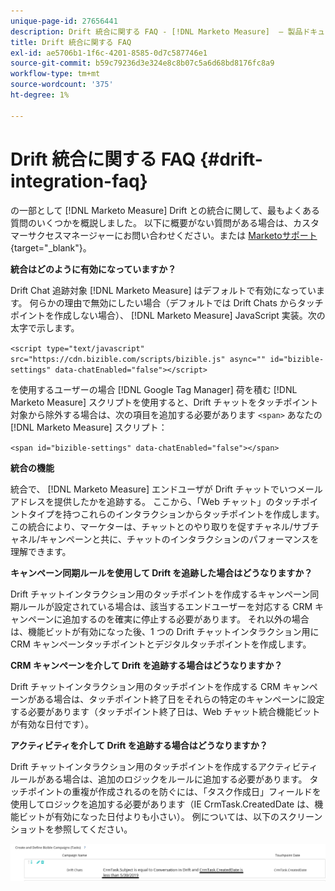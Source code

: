 ```yaml
---
unique-page-id: 27656441
description: Drift 統合に関する FAQ - [!DNL Marketo Measure]  — 製品ドキュメント
title: Drift 統合に関する FAQ
exl-id: ae5706b1-1f6c-4201-8585-0d7c587746e1
source-git-commit: b59c79236d3e324e8c8b07c5a6d68bd8176fc8a9
workflow-type: tm+mt
source-wordcount: '375'
ht-degree: 1%

---
```


# Drift 統合に関する FAQ {#drift-integration-faq}

の一部として [!DNL Marketo Measure] Drift との統合に関して、最もよくある質問のいくつかを概説しました。 以下に概要がない質問がある場合は、カスタマーサクセスマネージャーにお問い合わせください。または [Marketoサポート](https://nation.marketo.com/t5/support/ct-p/Support){target=&quot;_blank&quot;}。

**統合はどのように有効になっていますか？**

Drift Chat 追跡対象 [!DNL Marketo Measure] はデフォルトで有効になっています。 何らかの理由で無効にしたい場合（デフォルトでは Drift Chats からタッチポイントを作成しない場合）、 [!DNL Marketo Measure] JavaScript 実装。次の太字で示します。

`<script type="text/javascript" src="https://cdn.bizible.com/scripts/bizible.js" async="" id="bizible-settings" data-chatEnabled="false"></script>`

を使用するユーザーの場合 [!DNL Google Tag Manager] 荷を積む [!DNL Marketo Measure] スクリプトを使用すると、Drift チャットをタッチポイント対象から除外する場合は、次の項目を追加する必要があります `<span>` あなたの [!DNL Marketo Measure] スクリプト：

`<span id="bizible-settings" data-chatEnabled="false"></span>`

**統合の機能**

統合で、 [!DNL Marketo Measure] エンドユーザが Drift チャットでいつメールアドレスを提供したかを追跡する。 ここから、「Web チャット」のタッチポイントタイプを持つこれらのインタラクションからタッチポイントを作成します。 この統合により、マーケターは、チャットとのやり取りを促すチャネル/サブチャネル/キャンペーンと共に、チャットのインタラクションのパフォーマンスを理解できます。

**キャンペーン同期ルールを使用して Drift を追跡した場合はどうなりますか？**

Drift チャットインタラクション用のタッチポイントを作成するキャンペーン同期ルールが設定されている場合は、該当するエンドユーザーを対応する CRM キャンペーンに追加するのを確実に停止する必要があります。 それ以外の場合は、機能ビットが有効になった後、1 つの Drift チャットインタラクション用に CRM キャンペーンタッチポイントとデジタルタッチポイントを作成します。

**CRM キャンペーンを介して Drift を追跡する場合はどうなりますか？**

Drift チャットインタラクション用のタッチポイントを作成する CRM キャンペーンがある場合は、タッチポイント終了日をそれらの特定のキャンペーンに設定する必要があります（タッチポイント終了日は、Web チャット統合機能ビットが有効な日付です）。

**アクティビティを介して Drift を追跡する場合はどうなりますか？**

Drift チャットインタラクション用のタッチポイントを作成するアクティビティルールがある場合は、追加のロジックをルールに追加する必要があります。 タッチポイントの重複が作成されるのを防ぐには、「タスク作成日」フィールドを使用してロジックを追加する必要があります（IE CrmTask.CreatedDate は、機能ビットが有効になった日付よりも小さい）。 例については、以下のスクリーンショットを参照してください。

![](assets/activity-rule-drift.png)
